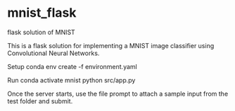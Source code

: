 # mnist_flask
flask solution of MNIST

This is a flask solution for implementing a MNIST image classifier using Convolutional Neural Networks. 

Setup
conda env create -f environment.yaml

Run
conda activate mnist
python src/app.py

Once the server starts, use the file prompt to attach a sample input from the test folder and submit.

